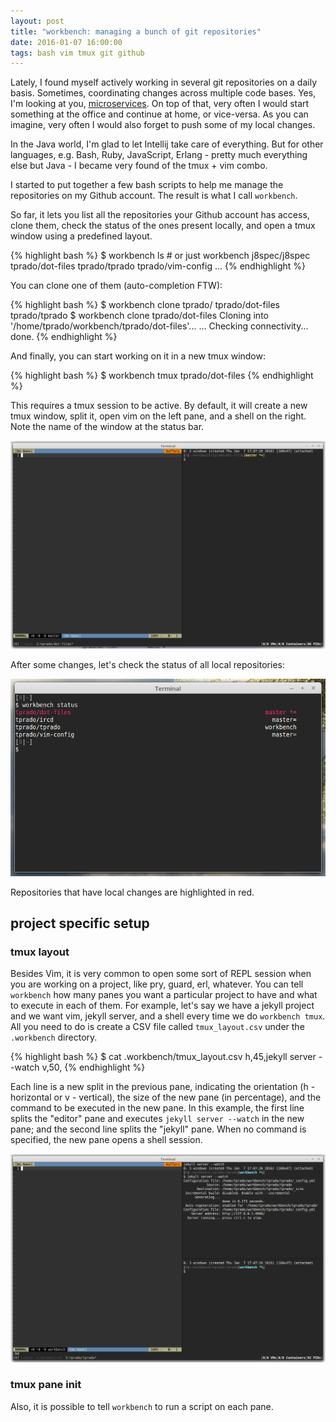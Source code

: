 ```yaml
---
layout: post
title: "workbench: managing a bunch of git repositories"
date: 2016-01-07 16:00:00
tags: bash vim tmux git github
---
```


Lately, I found myself actively working in several git repositories on a daily basis. Sometimes, coordinating changes across multiple code bases. Yes, I'm looking at you, [microservices][microservices]. On top of that, very often I would start something at the office and continue at home, or vice-versa. As you can imagine, very often I would also forget to push some of my local changes.

In the Java world, I'm glad to let Intellij take care of everything. But for other languages, e.g. Bash, Ruby, JavaScript, Erlang - pretty much everything else but Java - I became very found of the tmux + vim combo.

I started to put together a few bash scripts to help me manage the repositories on my Github account. The result is what I call `workbench`.

So far, it lets you list all the repositories your Github account has access, clone them, check the status of the ones present locally, and open a tmux window using a predefined layout.

{% highlight bash %}
$ workbench ls # or just workbench
j8spec/j8spec
tprado/dot-files
tprado/tprado
tprado/vim-config
...
{% endhighlight %}

You can clone one of them (auto-completion FTW):

{% highlight bash %}
$ workbench clone tprado/
tprado/dot-files    tprado/tprado
$ workbench clone tprado/dot-files
Cloning into '/home/tprado/workbench/tprado/dot-files'...
...
Checking connectivity... done.
{% endhighlight %}

And finally, you can start working on it in a new tmux window:

{% highlight bash %}
$ workbench tmux tprado/dot-files
{% endhighlight %}

This requires a tmux session to be active. By default, it will create a new tmux window, split it, open vim on the left pane, and a shell on the right. Note the name of the window at the status bar.

![default tmux layout](/assets/workbench-tmux-default-layout.png)

After some changes, let's check the status of all local repositories:

![status](/assets/workbench-status.png)

Repositories that have local changes are highlighted in red.

## project specific setup

### tmux layout

Besides Vim, it is very common to open some sort of REPL session when you are working on a project, like pry, guard, erl, whatever. You can tell `workbench` how many panes you want a particular project to have and what to execute in each of them. For example, let's say we have a jekyll project and we want vim, jekyll server, and a shell every time we do `workbench tmux`. All you need to do is create a CSV file called `tmux_layout.csv` under the `.workbench` directory.

{% highlight bash %}
$ cat .workbench/tmux_layout.csv
h,45,jekyll server --watch
v,50,
{% endhighlight %}

Each line is a new split in the previous pane, indicating the orientation (h - horizontal or v - vertical), the size of the new pane (in percentage), and the command to be executed in the new pane. In this example, the first line splits the "editor" pane and executes `jekyll server --watch` in the new pane; and the second line splits the "jekyll" pane. When no command is specified, the new pane opens a shell session.

![custom tmux](/assets/workbench-tmux-custom.png)

### tmux pane init

Also, it is possible to tell `workbench` to run a script on each pane.

[microservices]:    http://martinfowler.com/articles/microservices.html
[workbench-source]: https://github.com/tprado/workbench
[abs]:              http://tldp.org/LDP/abs/html
[github-api]:       https://developer.github.com/v3
